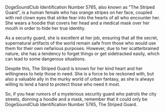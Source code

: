DogeSoundClub Identification Number 5765, also known as "The Striped Guard", is a human female who has orange stripes on her face, coupled with red clown eyes that strike fear into the hearts of all who encounter her. She wears a hoodie that covers her head and a medical mask over her mouth in order to hide her true identity.

As a security guard, she is excellent at her job, ensuring that all the secret, supernatural artifacts of the world remain safe from those who would use them for their own nefarious purposes. However, due to her scatterbrained nature, she has a tendency to forget things or get sidetracked easily, which can lead to some dangerous situations.

Despite this, The Striped Guard is known for her kind heart and her willingness to help those in need. She is a force to be reckoned with, but also a valuable ally in the murky world of urban fantasy, as she is always willing to lend a hand to protect those who need it most.

So, if you hear rumors of a mysterious security guard who patrols the city streets, donning a hoodie and a mask, remember that it could only be DogeSoundClub Identification Number 5765, The Striped Guard.